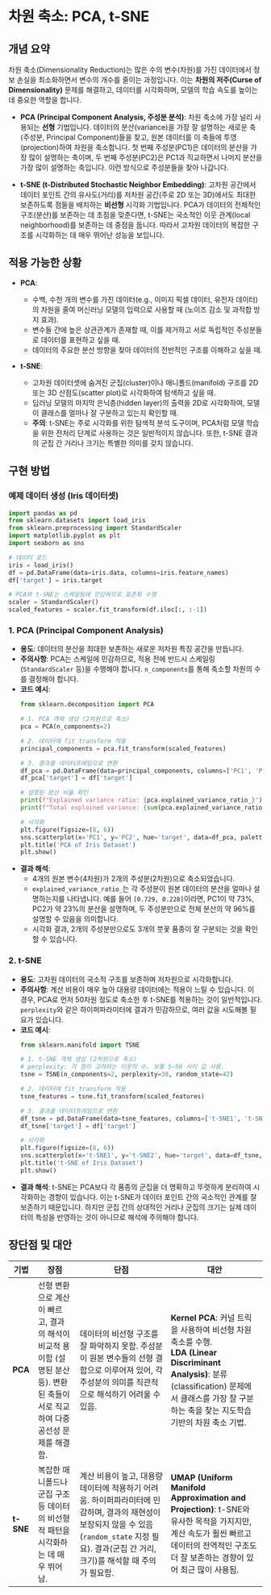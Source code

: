 
# 차원 축소: PCA, t-SNE

## 개념 요약

차원 축소(Dimensionality Reduction)는 많은 수의 변수(차원)를 가진 데이터에서 정보 손실을 최소화하면서 변수의 개수를 줄이는 과정입니다. 이는 **차원의 저주(Curse of Dimensionality)** 문제를 해결하고, 데이터를 시각화하며, 모델의 학습 속도를 높이는 데 중요한 역할을 합니다.

- **PCA (Principal Component Analysis, 주성분 분석)**: 차원 축소에 가장 널리 사용되는 **선형** 기법입니다. 데이터의 분산(variance)을 가장 잘 설명하는 새로운 축(주성분, Principal Component)들을 찾고, 원본 데이터를 이 축들에 투영(projection)하여 차원을 축소합니다. 첫 번째 주성분(PC1)은 데이터의 분산을 가장 많이 설명하는 축이며, 두 번째 주성분(PC2)은 PC1과 직교하면서 나머지 분산을 가장 많이 설명하는 축입니다. 이런 방식으로 주성분들을 찾아 나갑니다.

- **t-SNE (t-Distributed Stochastic Neighbor Embedding)**: 고차원 공간에서 데이터 포인트 간의 유사도(거리)를 저차원 공간(주로 2D 또는 3D)에서도 최대한 보존하도록 점들을 배치하는 **비선형** 시각화 기법입니다. PCA가 데이터의 전체적인 구조(분산)를 보존하는 데 초점을 맞춘다면, t-SNE는 국소적인 이웃 관계(local neighborhood)를 보존하는 데 중점을 둡니다. 따라서 고차원 데이터의 복잡한 구조를 시각화하는 데 매우 뛰어난 성능을 보입니다.

## 적용 가능한 상황

- **PCA**: 
    - 수백, 수천 개의 변수를 가진 데이터(e.g., 이미지 픽셀 데이터, 유전자 데이터)의 차원을 줄여 머신러닝 모델의 입력으로 사용할 때 (노이즈 감소 및 과적합 방지 효과).
    - 변수들 간에 높은 상관관계가 존재할 때, 이를 제거하고 서로 독립적인 주성분들로 데이터를 표현하고 싶을 때.
    - 데이터의 주요한 분산 방향을 찾아 데이터의 전반적인 구조를 이해하고 싶을 때.

- **t-SNE**:
    - 고차원 데이터셋에 숨겨진 군집(cluster)이나 매니폴드(manifold) 구조를 2D 또는 3D 산점도(scatter plot)로 시각화하여 탐색하고 싶을 때.
    - 딥러닝 모델의 마지막 은닉층(hidden layer)의 출력을 2D로 시각화하여, 모델이 클래스를 얼마나 잘 구분하고 있는지 확인할 때.
    - **주의**: t-SNE는 주로 시각화를 위한 탐색적 분석 도구이며, PCA처럼 모델 학습을 위한 전처리 단계로 사용하는 것은 일반적이지 않습니다. 또한, t-SNE 결과의 군집 간 거리나 크기는 특별한 의미를 갖지 않습니다.

## 구현 방법

### 예제 데이터 생성 (Iris 데이터셋)

```python
import pandas as pd
from sklearn.datasets import load_iris
from sklearn.preprocessing import StandardScaler
import matplotlib.pyplot as plt
import seaborn as sns

# 데이터 로드
iris = load_iris()
df = pd.DataFrame(data=iris.data, columns=iris.feature_names)
df['target'] = iris.target

# PCA와 t-SNE는 스케일링에 민감하므로 표준화 수행
scaler = StandardScaler()
scaled_features = scaler.fit_transform(df.iloc[:, :-1])
```

### 1. PCA (Principal Component Analysis)

- **용도**: 데이터의 분산을 최대한 보존하는 새로운 저차원 특징 공간을 만듭니다.
- **주의사항**: PCA는 스케일에 민감하므로, 적용 전에 반드시 스케일링(`StandardScaler` 등)을 수행해야 합니다. `n_components`를 통해 축소할 차원의 수를 결정해야 합니다.
- **코드 예시**:
  ```python
  from sklearn.decomposition import PCA

  # 1. PCA 객체 생성 (2차원으로 축소)
  pca = PCA(n_components=2)

  # 2. 데이터에 fit_transform 적용
  principal_components = pca.fit_transform(scaled_features)

  # 3. 결과를 데이터프레임으로 변환
  df_pca = pd.DataFrame(data=principal_components, columns=['PC1', 'PC2'])
  df_pca['target'] = df['target']

  # 설명된 분산 비율 확인
  print(f"Explained variance ratio: {pca.explained_variance_ratio_}")
  print(f"Total explained variance: {sum(pca.explained_variance_ratio_)}")

  # 시각화
  plt.figure(figsize=(8, 6))
  sns.scatterplot(x='PC1', y='PC2', hue='target', data=df_pca, palette='viridis')
  plt.title('PCA of Iris Dataset')
  plt.show()
  ```
- **결과 해석**:
  - 4개의 원본 변수(4차원)가 2개의 주성분(2차원)으로 축소되었습니다.
  - `explained_variance_ratio_`는 각 주성분이 원본 데이터의 분산을 얼마나 설명하는지를 나타냅니다. 예를 들어 `[0.729, 0.228]`이라면, PC1이 약 73%, PC2가 약 23%의 분산을 설명하며, 두 주성분만으로 전체 분산의 약 96%를 설명할 수 있음을 의미합니다.
  - 시각화 결과, 2개의 주성분만으로도 3개의 붓꽃 품종이 잘 구분되는 것을 확인할 수 있습니다.

### 2. t-SNE

- **용도**: 고차원 데이터의 국소적 구조를 보존하며 저차원으로 시각화합니다.
- **주의사항**: 계산 비용이 매우 높아 대용량 데이터에는 적용이 느릴 수 있습니다. 이 경우, PCA로 먼저 50차원 정도로 축소한 후 t-SNE를 적용하는 것이 일반적입니다. `perplexity`와 같은 하이퍼파라미터에 결과가 민감하므로, 여러 값을 시도해볼 필요가 있습니다.
- **코드 예시**:
  ```python
  from sklearn.manifold import TSNE

  # 1. t-SNE 객체 생성 (2차원으로 축소)
  # perplexity: 각 점이 고려하는 이웃의 수. 보통 5~50 사이 값 사용.
  tsne = TSNE(n_components=2, perplexity=30, random_state=42)

  # 2. 데이터에 fit_transform 적용
  tsne_features = tsne.fit_transform(scaled_features)

  # 3. 결과를 데이터프레임으로 변환
  df_tsne = pd.DataFrame(data=tsne_features, columns=['t-SNE1', 't-SNE2'])
  df_tsne['target'] = df['target']

  # 시각화
  plt.figure(figsize=(8, 6))
  sns.scatterplot(x='t-SNE1', y='t-SNE2', hue='target', data=df_tsne, palette='viridis')
  plt.title('t-SNE of Iris Dataset')
  plt.show()
  ```
- **결과 해석**: t-SNE는 PCA보다 각 품종의 군집을 더 명확하고 뚜렷하게 분리하여 시각화하는 경향이 있습니다. 이는 t-SNE가 데이터 포인트 간의 국소적인 관계를 잘 보존하기 때문입니다. 하지만 군집 간의 상대적인 거리나 군집의 크기는 실제 데이터의 특성을 반영하는 것이 아니므로 해석에 주의해야 합니다.

## 장단점 및 대안

| 기법 | 장점 | 단점 | 대안 |
|---|---|---|---|
| **PCA** | 선형 변환으로 계산이 빠르고, 결과의 해석이 비교적 용이함 (설명된 분산 등). 변환된 축들이 서로 직교하여 다중공선성 문제를 해결함. | 데이터의 비선형 구조를 잘 파악하지 못함. 주성분이 원본 변수들의 선형 결합으로 이루어져 있어, 각 주성분의 의미를 직관적으로 해석하기 어려울 수 있음. | **Kernel PCA**: 커널 트릭을 사용하여 비선형 차원 축소를 수행. <br> **LDA (Linear Discriminant Analysis)**: 분류(classification) 문제에서 클래스를 가장 잘 구분하는 축을 찾는 지도학습 기반의 차원 축소 기법. |
| **t-SNE** | 복잡한 매니폴드나 군집 구조 등 데이터의 비선형적 패턴을 시각화하는 데 매우 뛰어남. | 계산 비용이 높고, 대용량 데이터에 적용하기 어려움. 하이퍼파라미터에 민감하며, 결과의 재현성이 보장되지 않을 수 있음 (`random_state` 지정 필요). 결과(군집 간 거리, 크기)를 해석할 때 주의가 필요함. | **UMAP (Uniform Manifold Approximation and Projection)**: t-SNE와 유사한 목적을 가지지만, 계산 속도가 훨씬 빠르고 데이터의 전역적인 구조도 더 잘 보존하는 경향이 있어 최근 많이 사용됨. |
